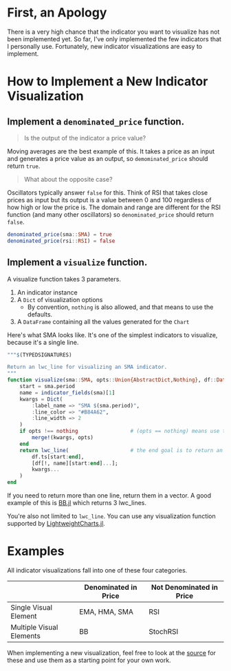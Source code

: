 # First, an Apology

There is a very high chance that the indicator you want to visualize
has not been implemented yet.  So far, I've only implemented the few
indicators that I personally use.  Fortunately, new indicator
visualizations are easy to implement.

# How to Implement a New Indicator Visualization

## Implement a `denominated_price` function.

> Is the output of the indicator a price value?

Moving averages are the best example of this.  It takes a price as an input and generates a price value as an output, so `demominated_price` should return `true`.

> What about the opposite case?

Oscillators typically answer `false` for this. Think of RSI that takes close prices as input but its output is a value between 0 and 100 regardless of how high or low the price is.  The domain and range are different for the RSI function (and many other oscillators) so `denominated_price` should return `false`.

```julia
denominated_price(sma::SMA) = true
denominated_price(rsi::RSI) = false
```
## Implement a `visualize` function.

A visualize function takes 3 parameters.

1. An indicator instance
2. A `Dict` of visualization options
   + By convention, `nothing` is also allowed, and that means to use the defaults.
3. A `DataFrame` containing all the values generated for the `Chart`

Here's what SMA looks like.  It's one of the simplest indicators to
visualize, because it's a single line.

```julia
"""$(TYPEDSIGNATURES)

Return an lwc_line for visualizing an SMA indicator.
"""
function visualize(sma::SMA, opts::Union{AbstractDict,Nothing}, df::DataFrame)
    start = sma.period
    name = indicator_fields(sma)[1]
    kwargs = Dict(
        :label_name => "SMA $(sma.period)",
        :line_color => "#B84A62",
        :line_width => 2
    )
    if opts !== nothing                 # (opts == nothing) means use the defaults
        merge!(kwargs, opts)
    end
    return lwc_line(                    # the end goal is to return an lwc visual
        df.ts[start:end],
        [df[!, name][start:end]...];
        kwargs...
    )
end
```

If you need to return more than one line, return them in a vector.
A good example of this is [BB.jl](https://github.com/g-gundam/TechnicalIndicatorCharts.jl/blob/main/src/BB.jl) which returns 3 lwc_lines.

You're also not limited to `lwc_line`.  You can use any visualization function supported by [LightweightCharts.jl](https://bhftbootcamp.github.io/LightweightCharts.jl/dev/pages/charts/).

# Examples

All indicator visualizations fall into one of these four categories.

|                          | Denominated in Price | Not Denominated in Price |
|--------------------------|----------------------|--------------------------|
| Single Visual Element    | EMA, HMA, SMA        | RSI                      |
| Multiple Visual Elements | BB                   | StochRSI                 |

When implementing a new visualization, feel free to look at the
[source](https://github.com/g-gundam/TechnicalIndicatorCharts.jl/tree/main/src)
for these and use them as a starting point for your own work.

